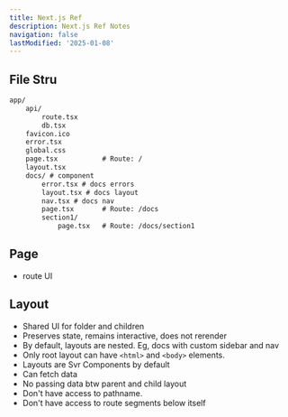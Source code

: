 ```yaml
---
title: Next.js Ref
description: Next.js Ref Notes
navigation: false
lastModified: '2025-01-08'
---
```


## File Stru

```txt
app/
    api/
        route.tsx
        db.tsx
    favicon.ico
    error.tsx
    global.css
    page.tsx           # Route: /
    layout.tsx
    docs/ # component
        error.tsx # docs errors
        layout.tsx # docs layout
        nav.tsx # docs nav
        page.tsx       # Route: /docs
        section1/
            page.tsx   # Route: /docs/section1
```

## Page

- route UI

## Layout

- Shared UI for folder and children
- Preserves state, remains interactive, does not rerender
- By default, layouts are nested. Eg, docs with custom sidebar and nav
- Only root layout can have `<html>` and `<body>` elements.
- Layouts are Svr Components by default
- Can fetch data
- No passing data btw parent and child layout
- Don't have access to pathname.
- Don't have access to route segments below itself
